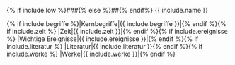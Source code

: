 {% if include.low %}###{% else %}##{% endif%} {{ include.name }}

{% if include.begriffe %}|Kernbegriffe|{{ include.begriffe }}|{% endif %}{% if include.zeit %}
|Zeit|{{ include.zeit }}|{% endif %}{% if include.ereignisse %}
|Wichtige Ereignisse|{{ include.ereignisse }}|{% endif %}{% if include.literatur %}
|Literatur|{{ include.literatur }}{% endif %}{% if include.werke %}
|Werke|{{ include.werke }}|{% endif %}
